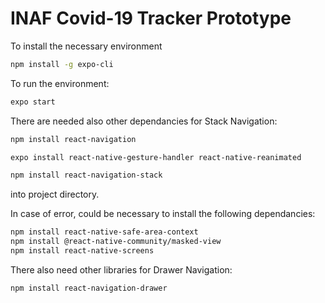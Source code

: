 # INAF Covid-19 Tracker Prototype

To install the necessary environment 

``` bash
npm install -g expo-cli
```

To run the environment: 

``` bash
expo start
```

There are needed also other dependancies for  Stack Navigation: 

``` bash
npm install react-navigation 

expo install react-native-gesture-handler react-native-reanimated

npm install react-navigation-stack
```

into project directory. 


In case of error, could be necessary to install the following dependancies: 

``` bash
npm install react-native-safe-area-context  
npm install @react-native-community/masked-view    
npm install react-native-screens 
```

There also need other libraries for Drawer Navigation: 

``` bash
npm install react-navigation-drawer
```


